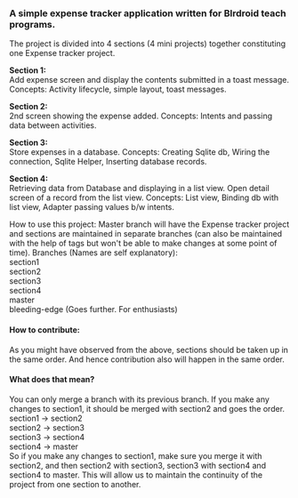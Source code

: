 <h3>A simple expense tracker application written for Blrdroid teach programs.</h3>

The project is divided into 4 sections (4 mini projects) together constituting one Expense tracker project. 

<b>Section 1:</b><br/>
  Add expense screen and display the contents submitted in a toast message.
  Concepts: Activity lifecycle, simple layout, toast messages.

<b>Section 2:</b><br/>
  2nd screen showing the expense added.
  Concepts: Intents and passing data between activities.

<b>Section 3:</b><br/> 
  Store expenses in a database.
  Concepts: Creating Sqlite db, Wiring the connection, Sqlite Helper, Inserting database records.

<b>Section 4:</b><br/>
  Retrieving data from Database and displaying in a list view. Open detail screen of a record from the list view.
  Concepts: List view, Binding db with list view, Adapter passing values b/w intents.
  

How to use this project:
  Master branch will have the Expense tracker project and sections are maintained in separate branches (can also be maintained with the help of tags but won't be able to make changes at some point of time).
Branches (Names are self explanatory):<br/>
section1<br/>
section2<br/>
section3<br/>
section4<br/>
master<br/>
bleeding-edge (Goes further. For enthusiasts)

<h4>How to contribute:</h4>
  As you might have observed from the above, sections should be taken up in the same order. And hence contribution also will happen in the same order.
  
<h4>What does that mean?</h4>
  You can only merge a branch with its previous branch. If you make any changes to section1, it should be merged with section2 and goes the order.<br/>
section1 -> section2<br/>
section2 -> section3<br/>
section3 -> section4<br/>
section4 -> master<br/>
So if you make any changes to section1, make sure you merge it with section2, and then section2 with section3, section3 with section4 and section4 to master.
This will allow us to maintain the continuity of the project from one section to another.
